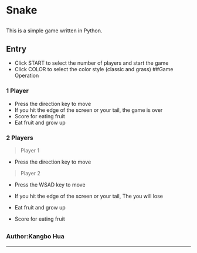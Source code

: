 # Snake
## 

This is a simple game written in Python.

## Entry

- Click START to select the number of players and start the game
- Click COLOR to select the color style (classic and grass)
##Game Operation

### 1 Player
- Press the direction key to move
- If you hit the edge of the screen or your tail, the game is over
- Score for eating fruit
- Eat fruit and grow up
### 2 Players
> Player 1
- Press the direction key to move

> Player 2
- Press the WSAD key to move

- If you hit the edge of the screen or your tail, The you will lose
- Eat fruit and grow up
- Score for eating fruit
##
### Author:Kangbo Hua
---
